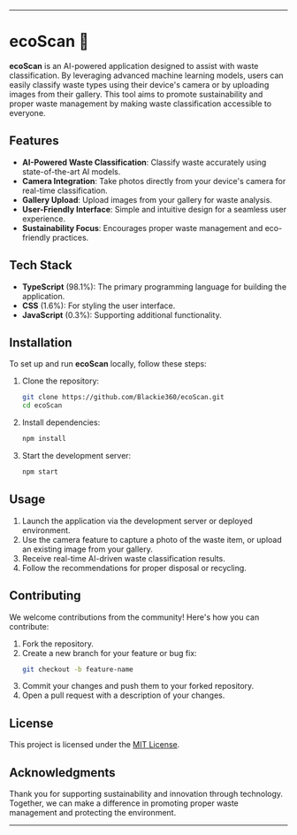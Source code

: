 
---

# ecoScan 🌱

**ecoScan** is an AI-powered application designed to assist with waste classification. By leveraging advanced machine learning models, users can easily classify waste types using their device's camera or by uploading images from their gallery. This tool aims to promote sustainability and proper waste management by making waste classification accessible to everyone.

## Features

- **AI-Powered Waste Classification**: Classify waste accurately using state-of-the-art AI models.
- **Camera Integration**: Take photos directly from your device's camera for real-time classification.
- **Gallery Upload**: Upload images from your gallery for waste analysis.
- **User-Friendly Interface**: Simple and intuitive design for a seamless user experience.
- **Sustainability Focus**: Encourages proper waste management and eco-friendly practices.

## Tech Stack

- **TypeScript** (98.1%): The primary programming language for building the application.
- **CSS** (1.6%): For styling the user interface.
- **JavaScript** (0.3%): Supporting additional functionality.

## Installation

To set up and run **ecoScan** locally, follow these steps:

1. Clone the repository:
   ```bash
   git clone https://github.com/Blackie360/ecoScan.git
   cd ecoScan
   ```

2. Install dependencies:
   ```bash
   npm install
   ```

3. Start the development server:
   ```bash
   npm start
   ```

## Usage

1. Launch the application via the development server or deployed environment.
2. Use the camera feature to capture a photo of the waste item, or upload an existing image from your gallery.
3. Receive real-time AI-driven waste classification results.
4. Follow the recommendations for proper disposal or recycling.

## Contributing

We welcome contributions from the community! Here's how you can contribute:

1. Fork the repository.
2. Create a new branch for your feature or bug fix:
   ```bash
   git checkout -b feature-name
   ```
3. Commit your changes and push them to your forked repository.
4. Open a pull request with a description of your changes.

## License

This project is licensed under the [MIT License](LICENSE).

## Acknowledgments

Thank you for supporting sustainability and innovation through technology. Together, we can make a difference in promoting proper waste management and protecting the environment.

---

